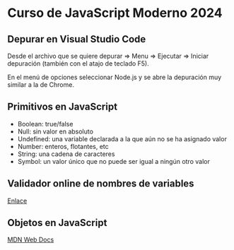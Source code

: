 # Curso de JavaScript Moderno 2024

## Depurar en Visual Studio Code

Desde el archivo que se quiere depurar => Menu => Ejecutar => Iniciar depuración (también con el atajo de teclado F5).

En el menú de opciones seleccionar Node.js y se abre la depuración muy similar a la de Chrome.

## Primitivos en JavaScript

- Boolean: true/false
- Null: sin valor en absoluto
- Undefined: una variable declarada a la que aún no se ha asignado valor
- Number: enteros, flotantes, etc
- String: una cadena de caracteres
- Symbol: un valor único que no puede ser igual a ningún otro valor

## Validador online de nombres de variables

[Enlace](https://mothereff.in/js-variables)

## Objetos en JavaScript

[MDN Web Docs](https://developer.mozilla.org/en-US/docs/Web/JavaScript/Reference/Global_Objects/Object)


